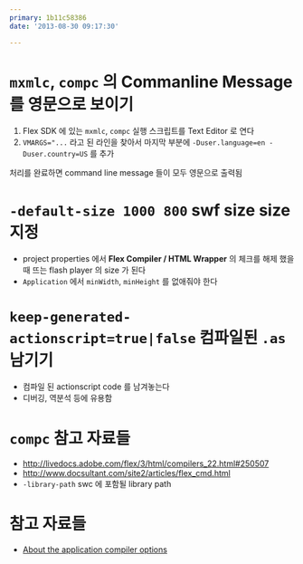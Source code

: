 ```yaml
---
primary: 1b11c58386
date: '2013-08-30 09:17:30'

---
```




`mxmlc`, `compc` 의 Commanline Message 를 영문으로 보이기
=================================================

1. Flex SDK 에 있는 `mxmlc`, `compc` 실행 스크립트를 Text Editor 로 연다 
1. `VMARGS="...` 라고 된 라인을 찾아서 마지막 부분에 `-Duser.language=en -Duser.country=US` 를 추가

처리를 완료하면 command line message 들이 모두 영문으로 출력됨




`-default-size 1000 800` swf size size 지정
=================================================

- project properties 에서 **Flex Compiler / HTML Wrapper** 의 체크를 해제 했을때 뜨는 flash player 의 size 가 된다
- `Application` 에서 `minWidth`, `minHeight` 를 없애줘야 한다





`keep-generated-actionscript=true|false` 컴파일된 `.as` 남기기
=================================================

- 컴파일 된 actionscript code 를 남겨놓는다
- 디버깅, 역분석 등에 유용함

	


`compc` 참고 자료들
=================================================
- <http://livedocs.adobe.com/flex/3/html/compilers_22.html#250507>
- <http://www.docsultant.com/site2/articles/flex_cmd.html>
- `-library-path` swc 에 포함될 library path



참고 자료들
=================================================

- [About the application compiler options](http://help.adobe.com/en_US/flex/using/WS2db454920e96a9e51e63e3d11c0bf69084-7a92.html)
